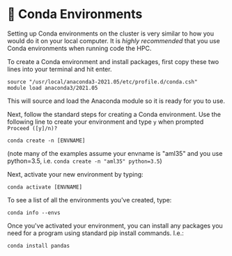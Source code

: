 # 🐍 Conda Environments

Setting up Conda environments on the cluster is very similar to how you would do it on your local computer. It is _highly recommended_ that you use Conda environments when running code the HPC.

To create a Conda environment and install packages, first copy these two lines into your terminal and hit enter.

```
source "/usr/local/anaconda3-2021.05/etc/profile.d/conda.csh"
module load anaconda3/2021.05
```

This will source and load the Anaconda module so it is ready for you to use.

Next, follow the standard steps for creating a Conda environment. Use the following line to create your environment and type `y` when prompted `Proceed ([y]/n)?`

```
conda create -n [ENVNAME]
```
(note many of the examples assume your envname is "aml35" and you use python=3.5, i.e. `conda create -n "aml35" python=3.5`)

Next, activate your new environment by typing:

```
conda activate [ENVNAME]
```

To see a list of all the environments you've created, type:

```
conda info --envs
```

Once you've activated your environment, you can install any packages you need for a program using standard pip install commands. I.e.:

```
conda install pandas
```
